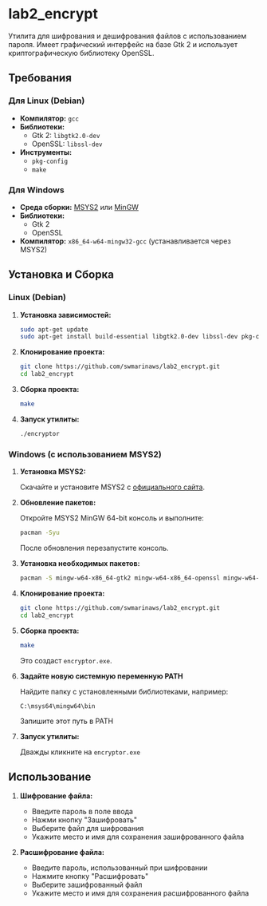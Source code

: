 # lab2_encrypt

Утилита для шифрования и дешифрования файлов с использованием пароля. Имеет графический интерфейс на базе Gtk 2 и использует криптографическую библиотеку OpenSSL.

## Требования

### Для Linux (Debian)

- **Компилятор:** `gcc`
- **Библиотеки:**
  - Gtk 2: `libgtk2.0-dev`
  - OpenSSL: `libssl-dev`
- **Инструменты:**
  - `pkg-config`
  - `make`

### Для Windows

- **Среда сборки:** [MSYS2](https://www.msys2.org/) или [MinGW](http://www.mingw.org/)
- **Библиотеки:**
  - Gtk 2
  - OpenSSL
- **Компилятор:** `x86_64-w64-mingw32-gcc` (устанавливается через MSYS2)

## Установка и Сборка

### Linux (Debian)

1. **Установка зависимостей:**

    ```bash
    sudo apt-get update
    sudo apt-get install build-essential libgtk2.0-dev libssl-dev pkg-config
    ```

2. **Клонирование проекта:**

    ```bash
    git clone https://github.com/swmarinaws/lab2_encrypt.git
    cd lab2_encrypt
    ```

3. **Сборка проекта:**

    ```bash
    make
    ```

4. **Запуск утилиты:**

    ```bash
    ./encryptor
    ```

### Windows (с использованием MSYS2)

1. **Установка MSYS2:**

    Скачайте и установите MSYS2 с [официального сайта](https://www.msys2.org).

2. **Обновление пакетов:**

    Откройте MSYS2 MinGW 64-bit консоль и выполните:

    ```bash
    pacman -Syu
    ```

    После обновления перезапустите консоль.

3. **Установка необходимых пакетов:**

    ```bash
    pacman -S mingw-w64-x86_64-gtk2 mingw-w64-x86_64-openssl mingw-w64-x86_64-pkg-config make
    ```

4. **Клонирование проекта:**

    ```bash
    git clone https://github.com/swmarinaws/lab2_encrypt.git
    cd lab2_encrypt
    ```

5. **Сборка проекта:**

    ```bash
    make
    ```

    Это создаст `encryptor.exe`.

6. **Задайте новую системную переменную PATH**

    Найдите папку с установленными библиотеками, например:

    ```
    C:\msys64\mingw64\bin
    ```

    Запишите этот путь в PATH

7. **Запуск утилиты:**

    Дважды кликните на `encryptor.exe`

## Использование

1. **Шифрование файла:**
   - Введите пароль в поле ввода
   - Нажми кнопку "Зашифровать"
   - Выберите файл для шифрования
   - Укажите место и имя для сохранения зашифрованного файла

2. **Расшифрование файла:**
   - Введите пароль, использованный при шифровании
   - Нажмите кнопку "Расшифровать"
   - Выберите зашифрованный файл
   - Укажите место и имя для сохранения расшифрованного файла
